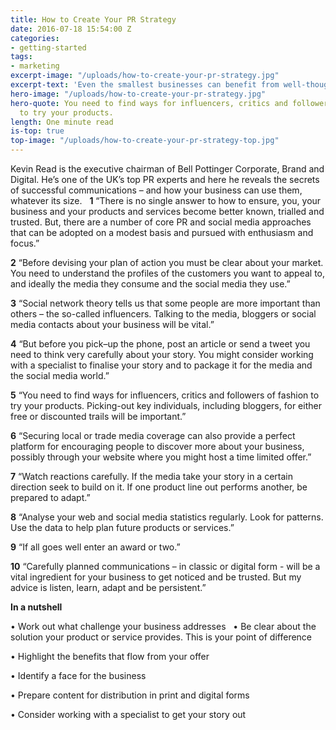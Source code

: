 ```yaml
---
title: How to Create Your PR Strategy
date: 2016-07-18 15:54:00 Z
categories:
- getting-started
tags:
- marketing
excerpt-image: "/uploads/how-to-create-your-pr-strategy.jpg"
excerpt-text: 'Even the smallest businesses can benefit from well-thought out communications.  '
hero-image: "/uploads/how-to-create-your-pr-strategy.jpg"
hero-quote: You need to find ways for influencers, critics and followers of fashion
  to try your products.
length: One minute read
is-top: true
top-image: "/uploads/how-to-create-your-pr-strategy-top.jpg"
---
```


Kevin Read is the executive chairman of Bell Pottinger Corporate, Brand and Digital. He’s one of the UK’s top PR experts and here he reveals the secrets of successful communications – and how your business can use them, whatever its size.   **1** “There is no single answer to how to ensure, you, your business and your products and services become better known, trialled and trusted. But, there are a number of core PR and social media approaches that can be adopted on a modest basis and pursued with enthusiasm and focus.”

**2** “Before devising your plan of action you must be clear about your market. You need to understand the profiles of the customers you want to appeal to, and ideally the media they consume and the social media they use.”

**3** “Social network theory tells us that some people are more important than others – the so-called influencers. Talking to the media, bloggers or social media contacts about your business will be vital.”

**4** “But before you pick–up the phone, post an article or send a tweet you need to think very carefully about your story. You might consider working with a specialist to finalise your story and to package it for the media and the social media world.”

**5** “You need to find ways for influencers, critics and followers of fashion to try your products. Picking-out key individuals, including bloggers, for either free or discounted trails will be important.”

**6** “Securing local or trade media coverage can also provide a perfect platform for encouraging people to discover more about your business, possibly through your website where you might host a time limited offer.”

**7** “Watch reactions carefully. If the media take your story in a certain direction seek to build on it. If one product line out performs another, be prepared to adapt.”

**8** “Analyse your web and social media statistics regularly. Look for patterns. Use the data to help plan future products or services.”

**9** “If all goes well enter an award or two.”

**10** “Carefully planned communications – in classic or digital form - will be a vital ingredient for your business to get noticed and be trusted. But my advice is listen, learn, adapt and be persistent.”

**In a nutshell**


• Work out what challenge your business addresses
 
• Be clear about the solution your product or service provides. This is your point of difference

• Highlight the benefits that flow from your offer

• Identify a face for the business

• Prepare content for distribution in print and digital forms

• Consider working with a specialist to get your story out 